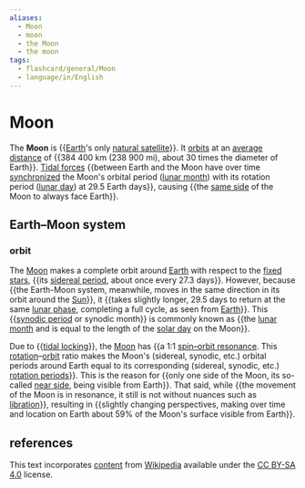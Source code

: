 ```yaml
---
aliases:
  - Moon
  - moon
  - the Moon
  - the moon
tags:
  - flashcard/general/Moon
  - language/in/English
---
```


# Moon

The __Moon__ is {{[Earth](Earth.md)'s only [natural satellite](natural%20satellite.md)}}.  It [orbits](orbit%20of%20th%20Moon.md) at an [average distance](lunar%20distancee.md) of {{384&nbsp;400 km (238&nbsp;900 mi), about 30 times the diameter of Earth}}. [Tidal forces](tidal%20forces.md) {{between Earth and the Moon have over time [synchronized](tidal%20locking.md) the Moon's orbital period ([lunar month](lunar%20month.md)) with its rotation period ([lunar day](lunar%20day.md)) at 29.5 Earth days}}, causing {{the [same side](near%20side%20of%20the%20Moon.md) of the Moon to always face Earth}}. <!--SR:!2024-09-19,59,310!2024-07-26,13,252!2024-07-25,17,292!2024-07-24,16,292-->

## Earth–Moon system

### orbit

The [Moon](Moon.md) makes a complete orbit around [Earth](Earth.md) with respect to the [fixed stars](fixed%20star.md), {{its [sidereal period](orbital%20period.md), about once every 27.3 days}}. However, because {{the Earth-Moon system, meanwhile, moves in the same direction in its orbit around the [Sun](Sun.md)}}, it {{takes slightly longer, 29.5 days to return at the same [lunar phase](lunar%20phase.md), completing a full cycle, as seen from [Earth](Earth.md)}}. This {{[synodic period](orbital%20period.md#synodic%20period) or synodic month}} is commonly known as {{the [lunar month](lunar%20month.md) and is equal to the length of the [solar day](synodic%20day.md) on the Moon}}. <!--SR:!2024-08-22,32,272!2024-08-17,29,272!2024-09-16,56,312!2024-07-24,16,292!2024-07-23,15,292-->

Due to {{[tidal locking](tidal%20locking.md)}}, the [Moon](Moon.md) has {{a 1:1 [spin–orbit resonance](orbital%20resonance.md). This [rotation](rotation.md)–[orbit](orbit.md) ratio makes the Moon's (sidereal, synodic, etc.) orbital periods around Earth equal to its corresponding (sidereal, synodic, etc.) [rotation periods](rotation%20period%20(astronomy).md)}}. This is the reason for {{only one side of the Moon, its so-called [near side](near%20side%20of%20the%20Moon.md), being visible from Earth}}. That said, while {{the movement of the Moon is in resonance, it still is not without nuances such as [libration](libration.md)}}, resulting in {{slightly changing perspectives, making over time and location on Earth about 59% of the Moon's surface visible from Earth}}. <!--SR:!2024-07-23,15,292!2024-07-25,17,292!2024-07-24,16,292!2024-08-27,40,292!2024-07-23,15,292-->

## references

This text incorporates [content](https://en.wikipedia.org/wiki/Moon) from [Wikipedia](Wikipedia.md) available under the [CC BY-SA 4.0](https://creativecommons.org/licenses/by-sa/4.0/) license.
